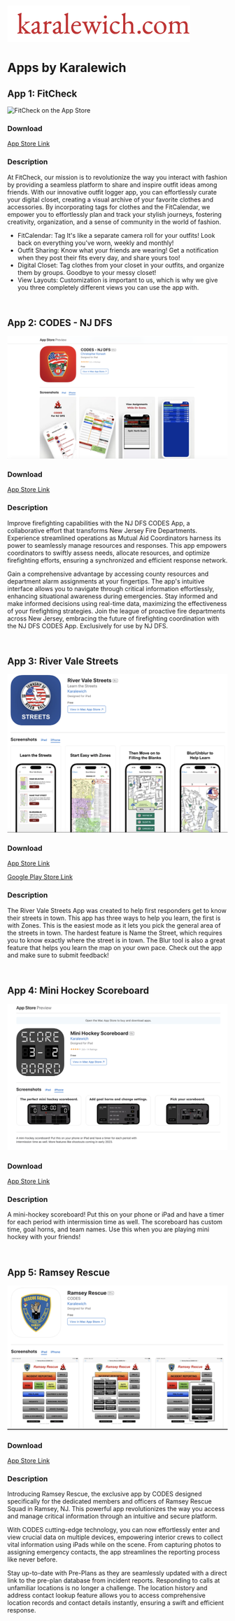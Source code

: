 ![Karalewich Logo](karalewich.png)
# Apps by Karalewich


## App 1: FitCheck

![FitCheck on the App Store](3PhoneScreen.png)

### Download
[App Store Link](https://apps.apple.com/us/app/fitcheck-outfit-of-the-day/id1616665542)


### Description
At FitCheck, our mission is to revolutionize the way you interact with fashion by providing a seamless platform to share and inspire outfit ideas among friends. With our innovative outfit logger app, you can effortlessly curate your digital closet, creating a visual archive of your favorite clothes and accessories. By incorporating tags for clothes and the FitCalendar, we empower you to effortlessly plan and track your stylish journeys, fostering creativity, organization, and a sense of community in the world of fashion.

- FitCalendar: ​​​​Tag It's like a separate camera roll for your outfits! Look back on everything you've worn, weekly and monthly!
- Outfit Sharing: ​Know what your friends are wearing! Get a notification when they post their fits every day, and share yours too!
- Digital Closet: ​Tag clothes from your closet in your outfits, and organize them by groups. Goodbye to your messy closet!
- View Layouts: ​Customization is important to us, which is why we give you three completely different views you can use the app with.

<br>

## App 2: CODES - NJ DFS

![NJDFS](dfs.png)

### Download
[App Store Link](https://apps.apple.com/us/app/codes-nj-dfs/id6457414055)


### Description
Improve firefighting capabilities with the NJ DFS CODES App, a collaborative effort that transforms New Jersey Fire Departments. Experience streamlined operations as Mutual Aid Coordinators harness its power to seamlessly manage resources and responses. This app empowers coordinators to swiftly assess needs, allocate resources, and optimize firefighting efforts, ensuring a synchronized and efficient response network.

Gain a comprehensive advantage by accessing county resources and department alarm assignments at your fingertips. The app's intuitive interface allows you to navigate through critical information effortlessly, enhancing situational awareness during emergencies. Stay informed and make informed decisions using real-time data, maximizing the effectiveness of your firefighting strategies. Join the league of proactive fire departments across New Jersey, embracing the future of firefighting coordination with the NJ DFS CODES App. Exclusively for use by NJ DFS.

<br>

## App 3: River Vale Streets

![NJDFS](streets.png)

### Download
[App Store Link](https://apps.apple.com/us/app/river-vale-streets/id6462086759)

[Google Play Store Link](https://play.google.com/store/apps/details?id=com.vkaralewich.RiverValeStreets&pcampaignid=web_share)


### Description
The River Vale Streets App was created to help first responders get to know their streets in town. This app has three ways to help you learn, the first is with Zones. This is the easiest mode as it lets you pick the general area of the streets in town. The hardest feature is Name the Street, which requires you to know exactly where the street is in town. The Blur tool is also a great feature that helps you learn the map on your own pace. Check out the app and make sure to submit feedback!

<br>

## App 4: Mini Hockey Scoreboard

![Mini Hockey Scoreboard](miniHockeyScoreboard.png)

### Download
[App Store Link](https://apps.apple.com/us/app/mini-hockey-scoreboard/id1626358252)


### Description
A mini-hockey scoreboard! Put this on your phone or iPad and have a timer for each period with intermission time as well. The scoreboard has custom time, goal horns, and team names. Use this when you are playing mini hockey with your friends!

<br>

## App 5: Ramsey Rescue

![Ramsey Rescue](ramseyRescue.png)

### Download
[App Store Link](https://apps.apple.com/us/app/ramsey-rescue/id6453687364)


### Description
Introducing Ramsey Rescue, the exclusive app by CODES designed specifically for the dedicated members and officers of Ramsey Rescue Squad in Ramsey, NJ. This powerful app revolutionizes the way you access and manage critical information through an intuitive and secure platform.


With CODES cutting-edge technology, you can now effortlessly enter and view crucial data on multiple devices, empowering interior crews to collect vital information using iPads while on the scene. From capturing photos to assigning emergency contacts, the app streamlines the reporting process like never before.


Stay up-to-date with Pre-Plans as they are seamlessly updated with a direct link to the pre-plan database from incident reports. Responding to calls at unfamiliar locations is no longer a challenge. The location history and address contact lookup feature allows you to access comprehensive location records and contact details instantly, ensuring a swift and efficient response.
